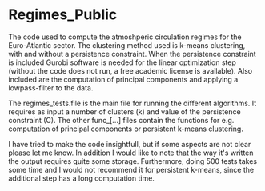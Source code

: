 # Regimes_Public
The code used to compute the atmoshperic circulation regimes for the Euro-Atlantic sector. The clustering method used is k-means clustering, with and without a persistence constraint. When the persistence constraint is included Gurobi software is needed for the linear optimization step (without the code does not run, a free academic license is available). Also included are the computation of principal components and applying a lowpass-filter to the data.

The regimes_tests.file is the main file for running the different algorithms. It requires as input a number of clusters (k) and value of the persistence constraint (C). The other func_[...] files contain the functions for e.g. computation of principal components or persistent k-means clustering.

I have tried to make the code insightfull, but if some aspects are not clear please let me know. In addition I would like to note that the way it's written the output requires quite some storage. Furthermore, doing 500 tests takes some time and I would not recommend it for persistent k-means, since the additional step has a long computation time.
